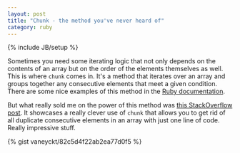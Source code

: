```yaml
---
layout: post
title: "Chunk - the method you've never heard of"
category: ruby
---
```

{% include JB/setup %}

Sometimes you need some iterating logic that not only depends on the contents of an array but on the order of the elements themselves as well. This is where `chunk` comes in. It's a method that iterates over an array and groups together any consecutive elements that meet a given condition. There are some nice examples of this method in the [Ruby documentation](http://ruby-doc.org/core-2.1.0/Enumerable.html#method-i-chunk).

But what really sold me on the power of this method was [this StackOverflow post](http://stackoverflow.com/a/5544860/1420382). It showcases a really clever use of `chunk` that allows you to get rid of all duplicate consecutive elements in an array with just one line of code. Really impressive stuff.

{% gist vaneyckt/82c5d4f22ab2ea77d0f5 %}
